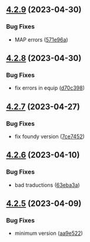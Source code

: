 ## [4.2.9](https://github.com/allnnde/pf2e-esp-translation/compare/v4.2.8...v4.2.9) (2023-04-30)


### Bug Fixes

* MAP errors ([571e96a](https://github.com/allnnde/pf2e-esp-translation/commit/571e96add080362e0bd18785892c641569e04139))



## [4.2.8](https://github.com/allnnde/pf2e-esp-translation/compare/v4.2.7...v4.2.8) (2023-04-30)


### Bug Fixes

* fix errors in equip ([d70c398](https://github.com/allnnde/pf2e-esp-translation/commit/d70c398551bc774ae46bf53066e078b25affb162))



## [4.2.7](https://github.com/allnnde/pf2e-esp-translation/compare/v4.2.6...v4.2.7) (2023-04-27)


### Bug Fixes

* fix foundy version ([7ce7452](https://github.com/allnnde/pf2e-esp-translation/commit/7ce745263cb265a736fdddfa1d3d741079f63479))



## [4.2.6](https://github.com/allnnde/pf2e-esp-translation/compare/v4.2.5...v4.2.6) (2023-04-10)


### Bug Fixes

* bad traductions ([63eba3a](https://github.com/allnnde/pf2e-esp-translation/commit/63eba3a01c64ce45af52ab1a2a0687604d9b397c))



## [4.2.5](https://github.com/allnnde/pf2e-esp-translation/compare/v4.2.4...v4.2.5) (2023-04-09)


### Bug Fixes

* minimum version ([aa9e522](https://github.com/allnnde/pf2e-esp-translation/commit/aa9e52217e7ab4efb1f7b6ec9c87055b9744f348))



